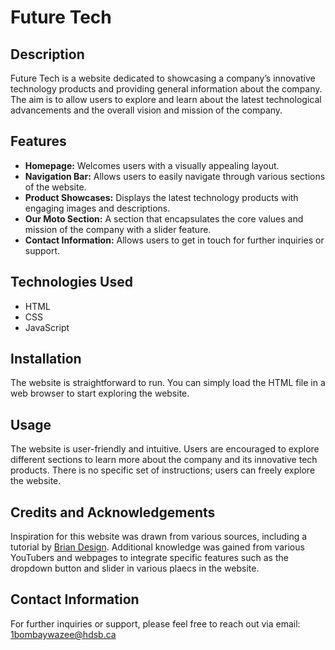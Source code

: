 # Future Tech

## Description
Future Tech is a website dedicated to showcasing a company’s innovative technology products and providing general information about the company. The aim is to allow users to explore and learn about the latest technological advancements and the overall vision and mission of the company.

## Features
- **Homepage:** Welcomes users with a visually appealing layout.
- **Navigation Bar:** Allows users to easily navigate through various sections of the website.
- **Product Showcases:** Displays the latest technology products with engaging images and descriptions.
- **Our Moto Section:** A section that encapsulates the core values and mission of the company with a slider feature.
- **Contact Information:** Allows users to get in touch for further inquiries or support.

## Technologies Used
- HTML
- CSS
- JavaScript

## Installation
The website is straightforward to run. You can simply load the HTML file in a web browser to start exploring the website.

## Usage
The website is user-friendly and intuitive. Users are encouraged to explore different sections to learn more about the company and its innovative tech products. There is no specific set of instructions; users can freely explore the website.

## Credits and Acknowledgements
Inspiration for this website was drawn from various sources, including a tutorial by [Brian Design](https://www.youtube.com/watch?v=FazgJVnrVuI&ab_channel=BrianDesign). Additional knowledge was gained from various YouTubers and webpages to integrate specific features such as the dropdown button and slider in various plaecs in the website.

## Contact Information
For further inquiries or support, please feel free to reach out via email: [1bombaywazee@hdsb.ca](mailto:1bombaywazee@hdsb.ca)


